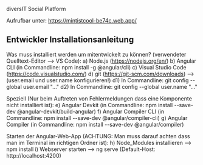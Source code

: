 diversIT Social Platform

Aufrufbar unter: https://mintistcool-be74c.web.app/

## Entwickler Installationsanleitung
Was muss installiert werden um mitentwickelt zu können? (verwendeter Quelltext-Editor --> VS Code):
a) Node.js (https://nodejs.org/en/)
b) Angular CLI (in Commandline: npm install -g @angular/cli)
c) Visual Studio Code (https://code.visualstudio.com/)
d) git (https://git-scm.com/downloads) --> (user.email und user.name konfigurieren!)
d1) In Commandline: git config --global user.email "..."
d2) In Commandline: git config --global user.name "..."

Speziell (Nur beim Auftreten von Fehlermeldungen dass eine Komponente nicht installiert ist):
e) Angular Devkit (in Commandline: npm install --save-dev @angular-devkit/build-angular)
f) Angular Compiler CLI (in Commandline: npm install --save-dev @angular/compiler-cli)
g) Angular Compiler (in Commandline: npm install --save-dev @angular/compiler)

Starten der Angular-Web-App (ACHTUNG: Man muss darauf achten dass man im Terminal im richtigen Ordner ist):
h) Node_Modules installieren --> npm install
i) Webserver starten --> ng serve (Default-Host: http://localhost:4200) 
